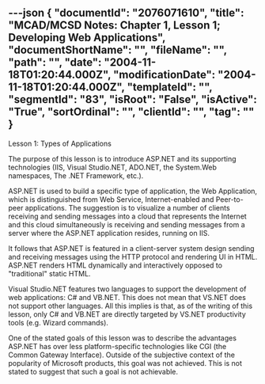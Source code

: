 ---json
{
  "documentId": "2076071610",
  "title": "MCAD/MCSD Notes: Chapter 1, Lesson 1; Developing Web Applications",
  "documentShortName": "",
  "fileName": "",
  "path": "",
  "date": "2004-11-18T01:20:44.000Z",
  "modificationDate": "2004-11-18T01:20:44.000Z",
  "templateId": "",
  "segmentId": "83",
  "isRoot": "False",
  "isActive": "True",
  "sortOrdinal": "",
  "clientId": "",
  "tag": ""
}
---

Lesson 1: Types of Applications

The purpose of this lesson is to introduce ASP.NET and its supporting technologies (IIS, Visual Studio.NET, ADO.NET, the System.Web namespaces, The .NET Framework, etc.).

ASP.NET is used to build a specific type of application, the Web Application, which is distinguished from Web Service, Internet-enabled and Peer-to-peer applications. The suggestion is to visualize a number of clients receiving and sending messages into a cloud that represents the Internet and this cloud simultaneously is receiving and sending messages from a server where the ASP.NET application resides, running on IIS.

It follows that ASP.NET is featured in a client-server system design sending and receiving messages using the HTTP protocol and rendering UI in HTML. ASP.NET renders HTML dynamically and interactively opposed to &quot;traditional&quot; static HTML.

Visual Studio.NET features two languages to support the development of web applications: C# and VB.NET. This does not mean that VS.NET does not support other languages. All this implies is that, as of the writing of this lesson, only C# and VB.NET are directly targeted by VS.NET productivity tools (e.g. Wizard commands).

One of the stated goals of this lesson was to describe the advantages ASP.NET has over less platform-specific technologies like CGI (the Common Gateway Interface). Outside of the subjective context of the popularity of Microsoft products, this goal was not achieved. This is not stated to suggest that such a goal is not achievable.
